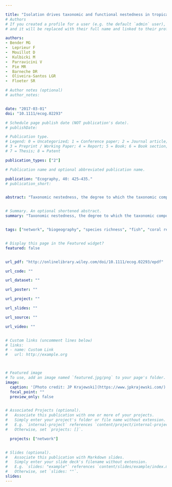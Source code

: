 ```yaml
---

title: "Isolation drives taxonomic and functional nestedness in tropical reef fish faunas"
# Authors
# If you created a profile for a user (e.g. the default `admin` user), write the username (folder name) here
# and it will be replaced with their full name and linked to their profile.

authors:
- Bender MG
-  Leprieur F
-  Mouillot D
-  Kulbicki M
-  Parravicini V
-  Pie MR
-  Barneche DR
-  Oliveira-Santos LGR
-  Floeter SR

# Author notes (optional)
# author_notes:


date: "2017-03-01"
doi: "10.1111/ecog.02293"

# Schedule page publish date (NOT publication's date).
# publishDate:

# Publication type.
# Legend: 0 = Uncategorized; 1 = Conference paper; 2 = Journal article;
# 3 = Preprint / Working Paper; 4 = Report; 5 = Book; 6 = Book section;
# 7 = Thesis; 8 = Patent

publication_types: ["2"]

# Publication name and optional abbreviated publication name.

publication: "Ecography, 40: 425–435."
# publication_short:


abstract: "Taxonomic nestedness, the degree to which the taxonomic composition of species-poor assemblages represents a subset of richer sites, commonly occurs in habitat fragments and islands differing in size and isolation from a source pool. However, species are not ecologically equivalent and the extent to which nestedness is observed in terms of functional trait composition of assemblages still remains poorly known. Here, using an extensive database on the functional traits and the distributions of 6316 tropical reef fish species across 169 sites, we assessed the levels of taxonomical vs functional nestedness of reef fish assemblages at the global scale. Functional nestedness was considerably more common than taxonomic nestedness, and generally associated with geographical isolation, where nested subsets are gradually more isolated from surrounding reef areas and from the center of biodiversity. Because a nested pattern in functional composition implies that certain combinations of traits may be represented by few species, we identified these groups of low redundancy that include large herbivore-detritivores and omnivores, small piscivores, and macro-algal herbivores. The identified patterns of nestedness may be an outcome of the interaction between species dispersal capabilities, resource requirements, and gradients of isolation among habitats. The importance of isolation in generating the observed pattern of functional nestedness within biogeographic regions may indicate that disturbance in depauperate and isolated sites can have disproportionate effects on the functional structure of their reef fish assemblages."


# Summary. An optional shortened abstract.
summary: "Taxonomic nestedness, the degree to which the taxonomic composition of species-poor assemblages represents a subset of richer sites, commonly occurs in habitat fragments and islands differing in size and isolation from a source pool. However, species are not ecologically equivalent and the extent to which nestedness is observed in terms of functional trait composition of assemblages still remains poorly known..."


tags: ["network", "biogeography", "species richness", "fish", "coral reefs", "islands", "rocky reefs", "macroecology", "R"]


# Display this page in the Featured widget?
featured: false


url_pdf: "http://onlinelibrary.wiley.com/doi/10.1111/ecog.02293/epdf"

url_code: ""

url_dataset: ""

url_poster: ""

url_project: ""

url_slides: ""

url_source: ""

url_video: ""


# Custom links (uncomment lines below)
# links:
# - name: Custom Link
#   url: http://example.org



# Featured image
# To use, add an image named `featured.jpg/png` to your page's folder.
image:
  caption: '[Photo credit: JP Krajewski](https://www.jpkrajewski.com/)'
  focal_point: ""
  preview_only: false


# Associated Projects (optional).
#   Associate this publication with one or more of your projects.
#   Simply enter your project's folder or file name without extension.
#   E.g. `internal-project` references `content/project/internal-project/index.md`.
#   Otherwise, set `projects: []`.

  projects: ["network"]


# Slides (optional).
#   Associate this publication with Markdown slides.
#   Simply enter your slide deck's filename without extension.
#   E.g. `slides: "example"` references `content/slides/example/index.md`.
#   Otherwise, set `slides: ""`.
slides:
---
```




